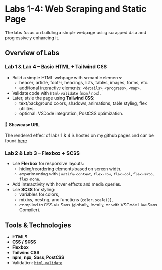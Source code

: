 # Labs 1-4: Web Scraping and Static Page

The labs focus on building a simple webpage using scrapped data and progressively enhancing it. 

## Overview of Labs

### Lab 1 & Lab 4 – Basic HTML + Tailwind CSS
- Build a simple HTML webpage with semantic elements:
  - header, article, footer, headings, lists, tables, images, forms, etc.
  - additional interactive elements: `<details>`, `<progress>`, `<map>`.
- Validate code with `html-validate` (`npm` / `npx`).
- Later, style the page using **Tailwind CSS**:
  - text/background colors, shadows, animations, table styling, flex utilities.
  - optional: VSCode integration, PostCSS optimization.
 
#### 🔗 Showcase URL
The rendered effect of labs 1 & 4 is hosted on my github pages and can be found [here](https://makuwadev.github.io/marvelrivals/index.html)

### Lab 2 & Lab 3 – Flexbox + SCSS
- Use **Flexbox** for responsive layouts:
  - hiding/reordering elements based on screen width.
  - experimenting with `justify-content`, `flex-row`, `flex-col`, `flex-auto`, `flex-none`.
- Add interactivity with hover effects and media queries.
- Use **SCSS** for styling:
  - variables for colors,
  - mixins, nesting, and functions (`color.scale()`),
  - compiled to CSS via Sass (globally, locally, or with VSCode Live Sass Compiler).

## Tools & Technologies
- **HTML5**
- **CSS / SCSS**
- **Flexbox**
- **Tailwind CSS**
- **npm**, **npx**, **Sass**, **PostCSS**
- Validation: [`html-validate`](https://www.npmjs.com/package/html-validate)
